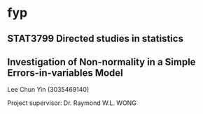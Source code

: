 # fyp

## STAT3799 Directed studies in statistics

## Investigation of Non-normality in a Simple Errors-in-variables Model

Lee Chun Yin (3035469140)

Project supervisor: Dr. Raymond W.L. WONG